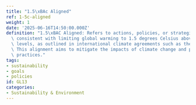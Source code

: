 ```yaml
---
title: "1.5\xBAc Aligned"
ref: 1-5c-aligned
weight: 1
date: '2025-06-16T14:50:00.000Z'
definition: "1.5\xBAC Aligned: Refers to actions, policies, or strategies that are\
  \ consistent with limiting global warming to 1.5 degrees Celsius above pre-industrial\
  \ levels, as outlined in international climate agreements such as the Paris Agreement.\
  \ This alignment aims to mitigate the impacts of climate change and promote sustainable\
  \ practices."
tags:
- sustainability
- goals
- policies
id: GL13
categories:
- Sustainability & Environment
---
```


